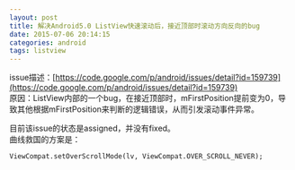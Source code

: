 ```yaml
---
layout: post
title: 解决Android5.0 ListView快速滚动后，接近顶部时滚动方向反向的bug
date: 2015-07-06 20:14:15
categories: android
tags: listview
---
```

issue描述：[https://code.google.com/p/android/issues/detail?id=159739](https://code.google.com/p/android/issues/detail?id=159739)  
原因：ListView内部的一个bug，在接近顶部时，mFirstPosition提前变为0，导致其他根据mFirstPosition来判断的逻辑错误，从而引发滚动事件异常。  
<!--more-->
目前该issue的状态是assigned，并没有fixed。  
曲线救国的方案是：  
```
ViewCompat.setOverScrollMode(lv, ViewCompat.OVER_SCROLL_NEVER); 
```